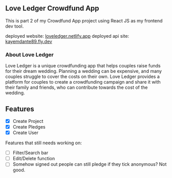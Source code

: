 ## Love Ledger Crowdfund App

This is part 2 of my Crowdfund App project using React JS as my frontend dev tool.

deployed website: [loveledger.netlify.app](https://loveledger.netlify.app/)
deployed api site: [kayemdante89.fly.dev](https://kayemdante89.fly.dev/projects/)

### About Love Ledger

Love Ledger is a unique crowdfunding app that helps couples raise funds for their dream wedding. Planning a wedding can be expensive, and many couples struggle to cover the costs on their own. Love Ledger provides a platform for couples to create a crowdfunding campaign and share it with their family and friends, who can contribute towards the cost of the wedding.

## Features

- [x] Create Project
- [x] Create Pledges
- [x] Create User

Features that still needs working on:

- [ ] Filter/Search bar
- [ ] Edit/Delete function
- [ ] Somehow signed out people can still pledge if they tick anonymous? Not good.
